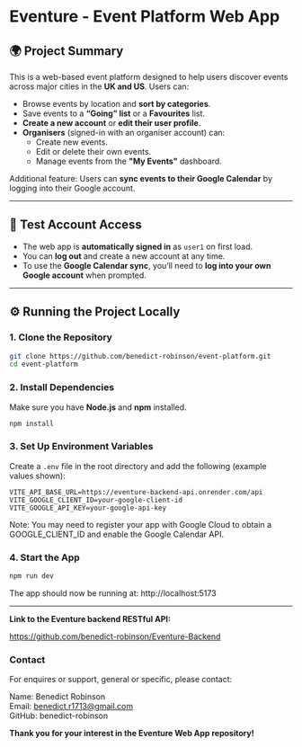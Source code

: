 # Eventure - Event Platform Web App

## 🌍 Project Summary

This is a web-based event platform designed to help users discover events across major cities in the **UK and US**. Users can:

- Browse events by location and **sort by categories**.
- Save events to a **“Going” list** or a **Favourites** list.
- **Create a new account** or **edit their user profile**.
- **Organisers** (signed-in with an organiser account) can:
  - Create new events.
  - Edit or delete their own events.
  - Manage events from the **"My Events"** dashboard.

Additional feature: Users can **sync events to their Google Calendar** by logging into their Google account.

---

## 👤 Test Account Access

- The web app is **automatically signed in** as `user1` on first load.
- You can **log out** and create a new account at any time.
- To use the **Google Calendar sync**, you’ll need to **log into your own Google account** when prompted.

---

## ⚙️ Running the Project Locally

### 1. **Clone the Repository**
```bash
git clone https://github.com/benedict-robinson/event-platform.git
cd event-platform
```
### 2. Install Dependencies

Make sure you have **Node.js** and **npm** installed.
```bash
npm install
```
### 3. Set Up Environment Variables

Create a `.env` file in the root directory and add the following (example values shown):

```env
VITE_API_BASE_URL=https://eventure-backend-api.onrender.com/api
VITE_GOOGLE_CLIENT_ID=your-google-client-id
VITE_GOOGLE_API_KEY=your-google-api-key
```
Note: You may need to register your app with Google Cloud to obtain a GOOGLE_CLIENT_ID and enable the Google Calendar API.

### 4. Start the App
```bash
npm run dev
```
The app should now be running at: http://localhost:5173

---

**Link to the Eventure backend RESTful API:**

https://github.com/benedict-robinson/Eventure-Backend



### Contact

For enquires or support, general or specific, please contact:

Name: Benedict Robinson <br />
Email: benedict.r1713@gmail.com <br />
GitHub: benedict-robinson <br />


**Thank you for your interest in the Eventure Web App repository!**
